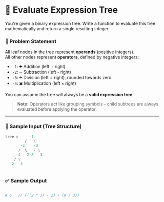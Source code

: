 # 🧮 Evaluate Expression Tree

You're given a binary expression tree. Write a function to evaluate this tree mathematically and return a single resulting integer.

### 📘 Problem Statement

All leaf nodes in the tree represent **operands** (positive integers).  
All other nodes represent **operators**, defined by negative integers:

- `-1`: ➕ Addition (left + right)
- `-2`: ➖ Subtraction (left - right)
- `-3`: ➗ Division (left ÷ right), rounded towards zero
- `-4`: ✖️ Multiplication (left × right)

You can assume the tree will always be a **valid expression tree**.

> **Note**: Operators act like grouping symbols – child subtrees are always evaluated before applying the operator.

---

### 🌳 Sample Input (Tree Structure)

```python
tree =     -1
         /   \
       -2    -3
      /  \   / \
     -4   2 8   3
    / \
   2   3
        
```

### ✅ Sample Output

```python

# 6   // (((2 * 3) - 2) + (8 / 3))

```
